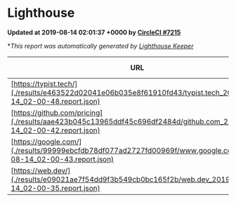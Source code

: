 
# Lighthouse

**Updated at 2019-08-14 02:01:37 +0000 by [CircleCI #7215](https://circleci.com/gh/ItinerisLtd/lighthouse-keeper-example/7215)**

**This report was automatically generated by [Lighthouse Keeper](https://github.com/itinerisltd/lighthouse-keeper)*

| URL | Performance | Accessibility | Best Practices | SEO | PWA | Updated At |
| --- | --- | --- | --- | --- | --- | --- |
| [https://typist.tech/](./results/e463522d02041e06b035e8f61910fd43/typist.tech_2019-08-14_02-00-48.report.json) |  |  |  |  |  | 2019-08-14T02:00:48.933Z |
| [https://github.com/pricing](./results/aae423b045c13965ddf45c696df2484d/github.com_2019-08-14_02-00-42.report.json) | 0.92 | 0.93 | 0.93 | 0.92 | 0.56 | 2019-08-14T02:00:42.589Z |
| [https://google.com/](./results/99999ebcfdb78df077ad2727fd00969f/www.google.com_2019-08-14_02-00-43.report.json) | 0.95 | 0.86 | 0.93 | 0.82 | 0.56 | 2019-08-14T02:00:43.744Z |
| [https://web.dev/](./results/e09021ae7f54dd9f3b549cb0bc165f2b/web.dev_2019-08-14_02-00-35.report.json) | 0.91 | 0.9 | 1 | 0.97 | 1 | 2019-08-14T02:00:35.706Z |
